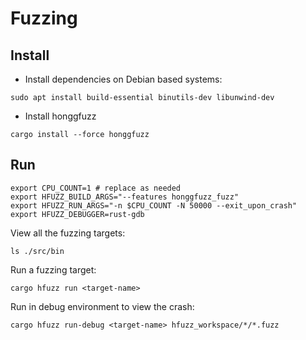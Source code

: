 # Fuzzing


## Install

- Install dependencies on Debian based systems:

```
sudo apt install build-essential binutils-dev libunwind-dev
```

- Install honggfuzz

```
cargo install --force honggfuzz
```

## Run

```
export CPU_COUNT=1 # replace as needed
export HFUZZ_BUILD_ARGS="--features honggfuzz_fuzz"
export HFUZZ_RUN_ARGS="-n $CPU_COUNT -N 50000 --exit_upon_crash"
export HFUZZ_DEBUGGER=rust-gdb
```

View all the fuzzing targets:

```
ls ./src/bin
```

Run a fuzzing target:

```
cargo hfuzz run <target-name>
```

Run in debug environment to view the crash:

```
cargo hfuzz run-debug <target-name> hfuzz_workspace/*/*.fuzz
```
